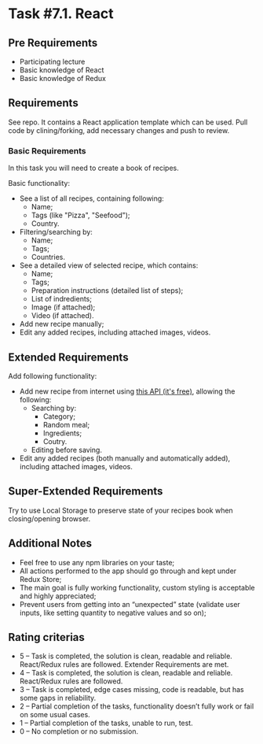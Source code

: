 # Task #7.1. React

## Pre Requirements
- Participating lecture
- Basic knowledge of React
- Basic knowledge of Redux

## Requirements
See repo. It contains a React application template which can be used. Pull code by clining/forking, add necessary changes and push to review.

### Basic Requirements
In this task you will need to create a book of recipes. 

Basic functionality:
- See a list of all recipes, containing following:
  - Name;
  - Tags (like "Pizza", "Seefood");
  - Country.
- Filtering/searching by: 
  - Name;
  - Tags;
  - Countries. 
- See a detailed view of selected recipe, which contains:
  - Name;
  - Tags;
  - Preparation instructions (detailed list of steps);
  - List of indredients;
  - Image (if attached);
  - Video (if attached).
- Add new recipe manually;
- Edit any added recipes, including attached images, videos.

## Extended Requirements
Add following functionality:
- Add new recipe from internet using [this API (it's free)](https://www.themealdb.com/api.php), allowing the following:
  - Searching by:
    - Category;
    - Random meal;
    - Ingredients;
    - Coutry.
  - Editing before saving.
- Edit any added recipes (both manually and automatically added), including attached images, videos.

## Super-Extended Requirements
Try to use Local Storage to preserve state of your recipes book when closing/opening browser.

## Additional Notes
- Feel free to use any npm libraries on your taste;
- All actions performed to the app should go through and kept under Redux Store;
- The main goal is fully working functionality, custom styling is acceptable and highly appreciated;
- Prevent users from getting into an “unexpected” state (validate user inputs, like setting quantity to negative values and so on);

## Rating criterias
- 5 – Task is completed, the solution is clean, readable and reliable. React/Redux rules are followed. Extender Requirements are met.
- 4 – Task is completed, the solution is clean, readable and reliable. React/Redux rules are followed.
- 3 – Task is completed, edge cases missing, code is readable, but has some gaps in reliability.
- 2 – Partial completion of the tasks, functionality doesn’t fully work or fail on some usual cases.
- 1 – Partial completion of the tasks, unable to run, test.
- 0 – No completion or no submission.
